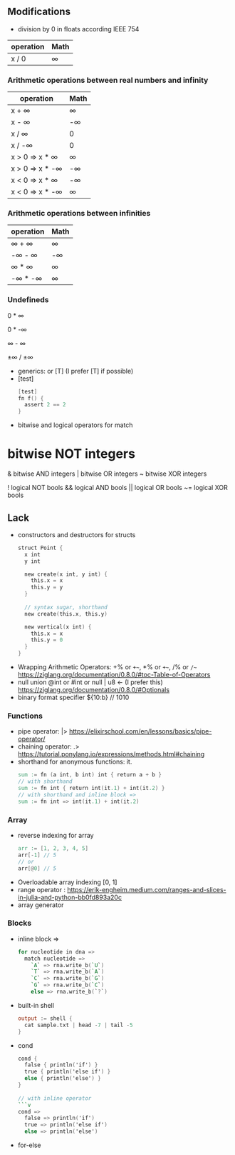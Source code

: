 ## Modifications
- division by 0 in floats according IEEE 754

operation | Math
--------- | ----
x / 0 | ∞

### Arithmetic operations between real numbers and infinity

operation | Math
--------- | ----
x + ∞ | ∞
x - ∞ | -∞
x / ∞ | 0
x / -∞ | 0
x > 0 => x * ∞ | ∞
x > 0 => x * -∞ | -∞
x < 0 => x * ∞ | -∞
x < 0 => x * -∞ | ∞

### Arithmetic operations between infinities

operation | Math
--------- | ----
∞ + ∞ | ∞
-∞ - ∞ | -∞
∞ * ∞ | ∞
-∞ * -∞ | ∞

### Undefineds
0 * ∞

0 * -∞

∞ - ∞

±∞ / ±∞

- generics: <T> or [T] (I prefer [T] if possible)
- [test]
  ```v
  [test]
  fn f() {
    assert 2 == 2
  }
  ```
- bitwise and logical operators for match
#    bitwise NOT            integers
&    bitwise AND            integers
|    bitwise OR             integers
~    bitwise XOR            integers

!    logical NOT            bools
&&   logical AND            bools
||   logical OR             bools
~=   logical XOR            bools

## Lack
- constructors and destructors for structs
  ```v
  struct Point {
    x int
    y int

    new create(x int, y int) {
      this.x = x
      this.y = y
    }
    
    // syntax sugar, shorthand
    new create(this.x, this.y)
  
    new vertical(x int) {
      this.x = x
      this.y = 0
    }
  }
  ```
- Wrapping Arithmetic Operators: +% or `+~`, *% or `+~`, /% or `/~` https://ziglang.org/documentation/0.8.0/#toc-Table-of-Operators
- null union @int or #int or null | u8 <- (I prefer this) https://ziglang.org/documentation/0.8.0/#Optionals
- binary format specifier ${10:b} // 1010

### Functions
- pipe operator: |> https://elixirschool.com/en/lessons/basics/pipe-operator/
- chaining operator: .> https://tutorial.ponylang.io/expressions/methods.html#chaining
- shorthand for anonymous functions: it.
  ```v
  sum := fn (a int, b int) int { return a + b }
  // with shorthand
  sum := fn int { return int(it.1) + int(it.2) }
  // with shorthand and inline block =>
  sum := fn int => int(it.1) + int(it.2)
  ```

### Array
- reverse indexing for array
  ```v
  arr := [1, 2, 3, 4, 5]
  arr[-1] // 5
  // or
  arr[@0] // 5
  ```
- Overloadable array indexing [0, 1]
- range operator : https://erik-engheim.medium.com/ranges-and-slices-in-julia-and-python-bb0fd893a20c
- array generator

### Blocks
- inline block =>
  ```v
  for nucleotide in dna =>
    match nucleotide =>
      `A` => rna.write_b(`U`)
      `T` => rna.write_b(`A`)
      `C` => rna.write_b(`G`)
      `G` => rna.write_b(`C`)
      else => rna.write_b(`?`)
  ```
- built-in shell
  ```v
  output := shell {
    cat sample.txt | head -7 | tail -5
  }
  ```
- cond
  ```v
  cond {
    false { println('if') }
    true { println('else if') }
    else { println('else') }
  }
	
  // with inline operator
  ```v
  cond =>
    false => println('if')
    true => println('else if')
    else => println('else')
  ```
- for-else
